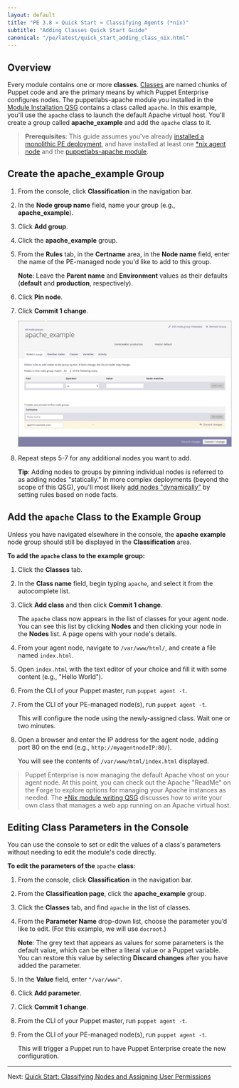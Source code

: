 ```yaml
---
layout: default
title: "PE 3.8 » Quick Start » Classifying Agents (*nix)"
subtitle: "Adding Classes Quick Start Guide"
canonical: "/pe/latest/quick_start_adding_class_nix.html"
---
```



## Overview

[classification_selector]: ./images/quick/classification_selector.png
[apache_add_group]: ./images/quick/apache_add_group.png

Every module contains one or more **classes**. [Classes](/puppet/3.8/reference/lang_classes.html) are named chunks of Puppet code and are the primary means by which Puppet Enterprise configures nodes. The puppetlabs-apache module you installed in the [Module Installation QSG](./quick_start_module_install_nix.html) contains a class called `apache`. In this example, you'll use the `apache` class to launch the default Apache virtual host. You'll create a group called __apache_example__ and add the `apache` class to it.

> **Prerequisites**: This guide assumes you've already [installed a monolithic PE deployment](./quick_start_install_mono.html), and have installed at least one [*nix agent node](./quick_start_install_agents_nix.html) and the [puppetlabs-apache module](./quick_start_module_install_nix.html).


## Create the apache_example Group

1. From the console, click __Classification__ in the navigation bar.
2. In the __Node group name__ field, name your group (e.g., **apache_example**).
3. Click __Add group__.
4. Click the __apache_example__ group.
5. From the __Rules__ tab, in the __Certname__ area, in the __Node name__ field, enter the name of the PE-managed node you'd like to add to this group.

   **Note**: Leave the **Parent name** and **Environment** values as their defaults (**default** and **production**, respectively).  

6. Click __Pin node__.
7. Click __Commit 1 change__.

   ![adding node to apache group][apache_add_group]

8. Repeat steps 5-7 for any additional nodes you want to add.

   **Tip**: Adding nodes to groups by pinning individual nodes is referred to as adding nodes "statically." In more complex deployments (beyond the scope of this QSG), you'll most likely [add nodes "dynamically"](./console_classes_groups.html#adding-nodes-dynamically) by setting rules based on node facts.  


## Add the `apache` Class to the Example Group

Unless you have navigated elsewhere in the console, the __apache example__ node group should still be displayed in the __Classification__ area.

**To add the `apache` class to the example group:**

1. Click the __Classes__ tab.

2. In the __Class name__ field, begin typing `apache`, and select it from the autocomplete list.

3. Click __Add class__ and then click __Commit 1 change__.

   The `apache` class now appears in the list of classes for your agent node. You can see this list by clicking __Nodes__ and then clicking your node in the __Nodes__ list. A page opens with your node's details.

4. From your agent node, navigate to `/var/www/html/`, and create a file named `index.html`.

5. Open `index.html` with the text editor of your choice and fill it with some content (e.g., "Hello World").

6. From the CLI of your Puppet master, run `puppet agent -t`.

7. From the CLI of your PE-managed node(s), run `puppet agent -t`.

   This will configure the node using the newly-assigned class. Wait one or two minutes.

8. Open a browser and enter the IP address for the agent node, adding port 80 on the end (e.g., `http://myagentnodeIP:80/`).

   You will see the contents of `/var/www/html/index.html` displayed.

> Puppet Enterprise is now managing the default Apache vhost on your agent node. At this point, you can check out the Apache "ReadMe" on the Forge to explore options for managing your Apache instances as needed. The [*Nix module writing QSG](./quick_writing_nix.html) discusses how to write your own class that manages a web app running on an Apache virtual host.

## Editing Class Parameters in the Console

You can use the console to set or edit the values of a class's parameters without needing to edit the module's code directly.

**To edit the parameters of the** `apache` **class**:

1. From the console, click __Classification__ in the navigation bar.
2. From the __Classification page__, click the __apache_example__ group.
3. Click the __Classes__ tab, and find `apache` in the list of classes.

4. From the __Parameter Name__ drop-down list, choose the parameter you’d like to edit. (For this example, we will use `docroot`.)

   **Note**: The grey text that appears as values for some parameters is the default value, which can be either a literal value or a Puppet variable. You can restore this value by selecting __Discard changes__ after you have added the parameter.

5. In the __Value__ field, enter `"/var/www"`.
6. Click __Add parameter__.
7. Click __Commit 1 change__.
8. From the CLI of your Puppet master, run `puppet agent -t`.
9. From the CLI of your PE-managed node(s), run `puppet agent -t`.

   This will trigger a Puppet run to have Puppet Enterprise create the new configuration.

----------

Next: [Quick Start: Classifying Nodes and Assigning User Permissions](./quick_start_nc_rbac.html)

